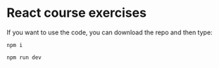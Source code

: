 # React course exercises

If you want to use the code, you can download the repo and then type:

`npm i`

`npm run dev`
